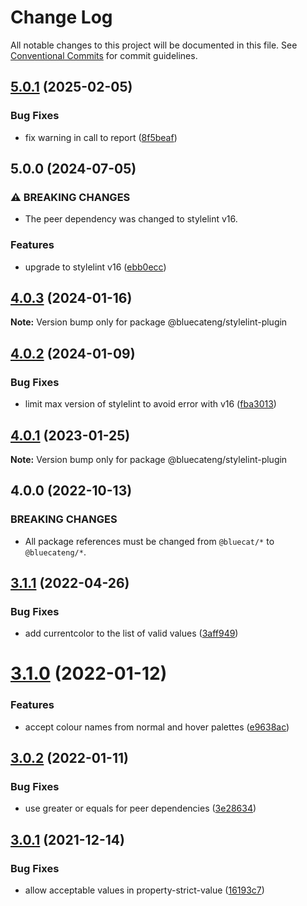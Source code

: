 # Change Log

All notable changes to this project will be documented in this file.
See [Conventional Commits](https://conventionalcommits.org) for commit guidelines.

## [5.0.1](https://github.com/bluecatengineering/stylelint-packages/compare/@bluecateng/stylelint-plugin@5.0.0...@bluecateng/stylelint-plugin@5.0.1) (2025-02-05)

### Bug Fixes

- fix warning in call to report ([8f5beaf](https://github.com/bluecatengineering/stylelint-packages/commit/8f5beafbf5368c72a72e20be88a034852f91622a))

## 5.0.0 (2024-07-05)

### ⚠ BREAKING CHANGES

- The peer dependency was changed to stylelint v16.

### Features

- upgrade to stylelint v16 ([ebb0ecc](https://github.com/bluecatengineering/stylelint-packages/commit/ebb0ecc670f7ea8f000763f53bcdba2f11975864))

## [4.0.3](https://github.com/bluecatengineering/pelagos-packages/compare/@bluecateng/stylelint-plugin@4.0.2...@bluecateng/stylelint-plugin@4.0.3) (2024-01-16)

**Note:** Version bump only for package @bluecateng/stylelint-plugin

## [4.0.2](https://github.com/bluecatengineering/pelagos-packages/compare/@bluecateng/stylelint-plugin@4.0.1...@bluecateng/stylelint-plugin@4.0.2) (2024-01-09)

### Bug Fixes

- limit max version of stylelint to avoid error with v16 ([fba3013](https://github.com/bluecatengineering/pelagos-packages/commit/fba3013a800cbac23de19ba3bd86827250f30e38))

## [4.0.1](https://github.com/bluecatengineering/pelagos-packages/compare/@bluecateng/stylelint-plugin@4.0.0...@bluecateng/stylelint-plugin@4.0.1) (2023-01-25)

**Note:** Version bump only for package @bluecateng/stylelint-plugin

## 4.0.0 (2022-10-13)

### BREAKING CHANGES

- All package references must be changed from `@bluecat/*` to `@bluecateng/*`.

## [3.1.1](https://gitlab.bluecatlabs.net/bluecat-uiux/stylelint-packages/compare/v3.1.0...v3.1.1) (2022-04-26)

### Bug Fixes

- add currentcolor to the list of valid values ([3aff949](https://gitlab.bluecatlabs.net/bluecat-uiux/stylelint-packages/commit/3aff949797bbcea2f925c4852412bb70e46931bb))

# [3.1.0](https://gitlab.bluecatlabs.net/bluecat-uiux/stylelint-packages/compare/v3.0.2...v3.1.0) (2022-01-12)

### Features

- accept colour names from normal and hover palettes ([e9638ac](https://gitlab.bluecatlabs.net/bluecat-uiux/stylelint-packages/commit/e9638ac7a065b5d233834b36c2bef4bac8a00ebc))

## [3.0.2](https://gitlab.bluecatlabs.net/bluecat-uiux/stylelint-packages/compare/v3.0.1...v3.0.2) (2022-01-11)

### Bug Fixes

- use greater or equals for peer dependencies ([3e28634](https://gitlab.bluecatlabs.net/bluecat-uiux/stylelint-packages/commit/3e28634996e89e58f0311f1f347d2312f4093b2a))

## [3.0.1](https://gitlab.bluecatlabs.net/bluecat-uiux/stylelint-packages/compare/v3.0.0...v3.0.1) (2021-12-14)

### Bug Fixes

- allow acceptable values in property-strict-value ([16193c7](https://gitlab.bluecatlabs.net/bluecat-uiux/stylelint-packages/commit/16193c722db4264e69b3f5511a18f147d1aef1ef))
